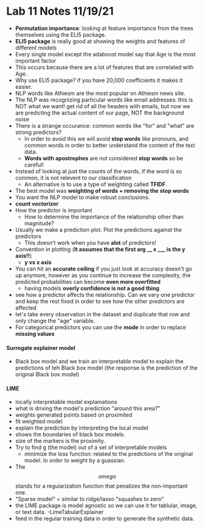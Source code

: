 # Lab 11 Notes  11/19/21

- **Permutation importance**: looking at feature importance from the trees themselves using the ELI5 package. 
- **ELI5 package** is really good at showing the weights and features of different models 
- Every single model except the adaboost model say that Age is the most important factor
- This occurs because there are a lot of features that are correlated with Age. 
- Why use ELI5 package? if you have 20,000 coefficients it makes it easier. 
- NLP words like Athiesm are the most popular on Athiesm news site. 
- The NLP was recognizing particular words like email addresses: this is NOT what we want! get rid of all the headers with emails, but now we are predicting the actual content of our page, NOT the background noise
- There is a strange occurance: common words like "for" and "what" are strong predictors? 
	- In order to avoid this we will avoid **stop words** like pronouns, and common words in order to better understand the content of the text data. 
	- **Words with apostrophes** are not considered **stop words** so be careful!
- Instead of looking at just the counts of the words, if the word is so common, it is not relevent to our classification
	- An alternative is to use a type of weighting called **TFIDF**. 
- The best model was **weighting of words + removing the stop words**
- You want the NLP model to make robust conclusions. 
- **count vectorizer**
- How the predictor is important
	- How to determine the importance of the relationship other than magnitude?
- Usually we make a prediction plot. Plot the predictions against the predictors 
	- This doesn't work when you have **alot** of predictors!
- Convention in plotting (**It assumes that the first arg __ x ___ is the y axis!!**)
	- **y vs x axis**
- You can hit an **accurate ceiling** if you just look at accuracy doesn't go up anymore, however as you continue to increase the complexity, the predicted probabilities can become **even more overfitted** 
	- having models **overly confidence is not a good thing**
- see how a predictor affects the relationship. Can we vary one predictor and keep the rest fixed in order to see how the other predictors are affected
- let's take every observation in the dataset and duplicate that row and only change the "age" variable.
- For categorical predictors you can use the **mode** in order to replace **missing values**

#### Surrogate explainer model 
- Black box model and we train an interpretable model to explain the predictions of teh Black box model (the response is the prediction of the original Black box model)

#### LIME
- locally interpretable model explainations
- what is driving the model's prediction "around this area?"
- weights generated points based on proximited
- fit weighted model 
- explain the prediction by interpreting the local model
- shows the boundaries of black box models.
- size of the markers is the proximity.
- Try to find g (the model) out of a set of interpretable models 
	- minimize the loss function: related to the predictions of the original model. In order to weight by a guassian. 
- The $$omega$$ stands for a regularization function that penalizes the non-important one. 
- "Sparse model" = similar to ridge/lasso "squashes to zero"
- the LIME package is model agnostic so we can use it for tablular, image, or text data.
	-LimeTabularExplainer
- feed in the regular training data in order to generate the synthetic data. 
